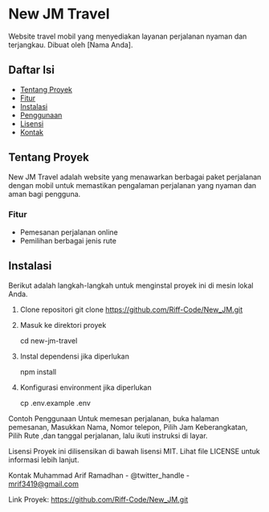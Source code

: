 # New JM Travel

Website travel mobil yang menyediakan layanan perjalanan nyaman dan terjangkau. Dibuat oleh [Nama Anda].

## Daftar Isi

- [Tentang Proyek](#tentang-proyek)
- [Fitur](#fitur)
- [Instalasi](#instalasi)
- [Penggunaan](#penggunaan)
- [Lisensi](#lisensi)
- [Kontak](#kontak)

## Tentang Proyek

New JM Travel adalah website yang menawarkan berbagai paket perjalanan dengan mobil untuk memastikan pengalaman perjalanan yang nyaman dan aman bagi pengguna.

### Fitur

- Pemesanan perjalanan online
- Pemilihan berbagai jenis rute

## Instalasi

Berikut adalah langkah-langkah untuk menginstal proyek ini di mesin lokal Anda.

1. Clone repositori
   git clone https://github.com/Riff-Code/New_JM.git

2. Masuk ke direktori proyek

   cd new-jm-travel

3. Instal dependensi jika diperlukan

   npm install

4. Konfigurasi environment jika diperlukan

   cp .env.example .env

Contoh Penggunaan
Untuk memesan perjalanan, buka halaman pemesanan, Masukkan Nama, Nomor telepon, Pilih Jam Keberangkatan, Pilih Rute ,dan tanggal perjalanan, lalu ikuti instruksi di layar.

Lisensi
Proyek ini dilisensikan di bawah lisensi MIT. Lihat file LICENSE untuk informasi lebih lanjut.

Kontak
Muhammad Arif Ramadhan - @twitter_handle - mrif3419@gmail.com

Link Proyek: https://github.com/Riff-Code/New_JM.git
